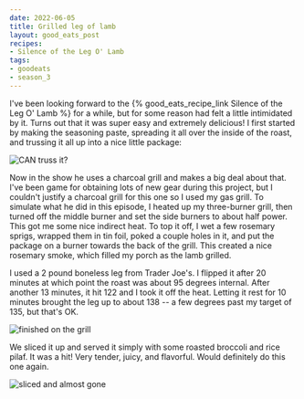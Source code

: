 ```yaml
---
date: 2022-06-05
title: Grilled leg of lamb
layout: good_eats_post
recipes:
- Silence of the Leg O' Lamb
tags:
- goodeats
- season_3
---
```


I've been looking forward to the {% good_eats_recipe_link Silence of the Leg O' Lamb %} for
a while, but for some reason had felt a little intimidated by it. Turns out that it was
super easy and extremely delicious! I first started by making the seasoning paste, spreading
it all over the inside of the roast, and trussing it all up into a nice little package:

![CAN truss it?](https://lh3.googleusercontent.com/UvkOR5kuAtrbyFr9O0u2cTiKmDZLnOJgvY0PPIlhJEUBT4N-SKoRZ8gJcTx7SDMaagiZhLJxBuRJtFj7hLcmVfNED4XRY-JqAsA0Fv0qTB2cKpuuYLGEDk_0Z-f9jhmwFaGfRNGpMyvw6KVTE2vD78LbpGJWVXlp4ffBF2i4NzgmKVtlVJ037aHUgSYJHC2UaJwJdBvUQmgicJVumVTCbHlKzYJ4ZWh6cyRJG4dYvLYkvRrZceatTEtRR1OVb-A09JV_3zxvWFKS-LjZQ2r1n-Y5-5zTDvUVYo-c0GH8ABM3b3Dx82UVkwi7mj5wvIkyrj2qHKyC7vyNLt2Efc96zAjcyCrZrN9TXv6QMlYtxEoZeY-paIiZwaEj3WLIbV5yFTMwQUW9JDwVIdRTs9VVAV7Vvgwi0B5VnANUaae-1Hzc0lvToxCvnQFSAurteqF2os0DCCuwOxQLPJyTmSVs8zfZUzuaeB-zsmTsPAKVqhEnJ5D8PKDtoQvmMQ4iiYhbnHMiSkfN6ng9_HOsfBZJJoNY3XO3p_Bi39gbeO98kWbudcpN9z7oega1zwQA6PvJneLYE4E5s_EgiPGiB5oDyqOtDXkGqnv6Y-gNqx5OsDrPsNrRxJVSuZHLyUCVkdCoJ6vbNQZknxmKewIkiBNqiM2H4evxEm3KVZTlW_1iI2mTPa-zRzvU8f4QHHhaI_WRJ0urheC1eNEuJZTRbAqYgFR5QsHsE1h1SxyZH4CWuhAJvFezbx1KWxEnDHvDTqDG2Z0hpm7zNpqxVqulWVp4s-MmG2-KBqXooQ=w600)

Now in the show he uses a charcoal grill and makes a big deal about that. I've been game for
obtaining lots of new gear during this project, but I couldn't justify a charcoal grill for
this one so I used my gas grill. To simulate what he did in this episode, I heated up my
three-burner grill, then turned off the middle burner and set the side burners to about half
power. This got me some nice indirect heat. To top it off, I wet a few rosemary sprigs,
wrapped them in tin foil, poked a couple holes in it, and put the package on a burner towards
the back of the grill. This created a nice rosemary smoke, which filled my porch as the lamb
grilled.

I used a 2 pound boneless leg from Trader Joe's. I flipped it after 20 minutes at which point
the roast was about 95 degrees internal. After another 13 minutes, it hit 122 and I took it
off the heat. Letting it rest for 10 minutes brought the leg up to about 138 -- a few degrees
past my target of 135, but that's OK.

![finished on the grill](https://lh3.googleusercontent.com/xpiZbfv7PPERHOGKL1Iy2ByzbM-GqYq9d8QJa05xvZ6aaNYhuFUy4MgeoQezw1I106-UBI5AnRIE34skadRCAvfRDKwIXiXDsfd3CbEAa8Iq7KBPRF2OK16rPQOmbwDfEHwj9rJOzPjIc0SIXw1EnWmKFTpX8eF2sK6HmX-D6hpSmW6WHGkzGMldBsuPw1T7oozmVlgpdwFlz_Up6Uha3JyS0mKDhGfagDlGFv_D8fVjpUMh3NneWG0q_l06HuDiGwRbMsgic4BboDQAaS7hUyyXZNFrklJrS6inZv7vkmrYRoInhJ5tv5WMFhysDoT-tooonipUqNr_QvtKbBtDVvJDF3el6YHgsFyZsuJjrSuup_UVXkZAJIS4ZeYpEG_WI4TKoz0j81-bbayQqAM0a-5qsREn6j1yUsNRvfHyVXByf6rSr6IZ2j6ia2dp0N6vo1G-31q0F_CGmkmT0ge5qqUj-3xU5_it1hnBxp3S9CKwPUv9Jjsp-sHPiHNJjXx3Qw2GD_CL9bVXdRruULxNY31elTgv2Zw7D-xe13l1XL9c9foBzw--C5Hz7ITMlk-FqGX9hasHOL3DJ7aJNn9DXZpasZriN88HhOcSgVlh10eVeWZtPtNfauc5JR2jbadGUyVXYBg5SryjsLlkGFBPCl0BhcJ-1IbkN7Sn_oaNPZZsC-7V0SIKIoJR-d2c3OY1RnoBSP6b4PM6tS6t2anvybwqzS5fPeEV4ZHR1nZeh14lXDfHQDzRwV-z0_szVFVDeUAI5en6ib8tz1Z41OQJ0M0Kg3U3-5uJrA=w600)

We sliced it up and served it simply with some roasted broccoli and rice pilaf. It was a hit!
Very tender, juicy, and flavorful. Would definitely do this one again.

![sliced and almost gone](https://lh3.googleusercontent.com/WkrILoX7aZrDUpqDjcofggqWrYbNndUga2sMGSF95HbdsQrGT54fA41l2AJJgtjb91WOoy6XVceMxJwAE4500dIs8C2lvaCsJZ5pwLenoK_IbNq13TgCuaWNK1AewB1FKhc2HPH5dck13W6Nhg_gPs9fo3yTzqxhPmd9p8h0uBTbyquYyG_9QNAxjdcRJgc1TsoFiU9o2aWMUkQQ4--YdUyDqS0JeiScAwqqHFFaC4g4cQDmsAhSPnwdKNy1NVASruV-ZXfHQXK-fT5abvTg08l3En32jp4-xlLn2sgbO6OuqbdQDQetmST2Qrl-k_hpFxLPvC66_wQR80tQflwxwE1XDr96Ypau1Su0EndinvTZjHKOTP9LbvrhP0DJ9VGYaR6_UkEx9GuIFmjDFbP5EUX-Z0UN4EoSvoaZchSZMjqk5o0xOdI7uJJng1--v5XPBJyxmqQ7Hf8b5DOTijEVXVZV-rvwiLnnPrJWgPGy4AUXMTi8ueF_9jIKvw8pkvNCsoXHwb6XkH4HlO9mB0sE43i6l-mTRdSYi3yp12gkTbRIzGrDPF9-43s_DqJkhE8ToZIYGmwMVd6wHZuRWo0daQMelTAQTmfEfg_2fJRHx3vBwsdxI3Z8VNGs2GEPzzaWi6BDAJO3gOKg3SpKXC17ZzE7hekKN9NVpXclbAc6o1woUyPBdQVTQ9tOv0pefT-iWXIhlSXUU83pw8EOl9vUB5h_8AaTFj_w2MWiKTDs9BXpkf4CyWZT_tNPenNH8cco1e28JhnbZvgzIGUu9kcHp-rn2XjKD83Sag=w600)
